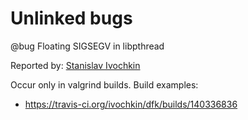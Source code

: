Unlinked bugs
=============

@bug Floating SIGSEGV in libpthread

Reported by: [Stanislav Ivochkin](https://github.com/ivochkin)

Occur only in valgrind builds.
Build examples:
* https://travis-ci.org/ivochkin/dfk/builds/140336836
